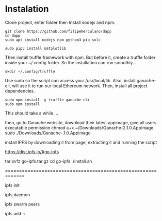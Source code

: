 # Instalation

Clone project, enter folder then Install nodejs and npm.

```
git clone https://github.com/filipeherculano/dapp
cd dapp
sudo apt install nodejs npm python3-pip solc
```


```
sudo pip3 install matplotlib
```

Then install truffle framework with npm. But before it, create a truffle folder inside your ~/.config folder. So the installation can run smoothly...

```
mkdir ~/.config/truffle
```

Use sudo so the script can access your /usr/local/lib. Also, install ganache-cli, will use it to run our local Ethereum network. Then, install all project dependencies.


```
sudo npm install -g truffle ganache-cli
sudo npm install
```

This should take a while ...

then, go to Ganache website, download their latest appimage, give all users executable permission
chmod a+x ~/Downloads/Ganache-2.1.0.AppImage
sudo ./Downloads/Ganache-.1.0.AppImage

install IPFS by downloading it from page, extracting it and running the script

https://dist.ipfs.io/#go-ipfs

tar xvfz go-ipfs.tar.gz
cd go-ipfs
./install.sh

=============================================================

ipfs init

ipfs daemon

ipfs swarm peers

ipfs add -r <folder>
